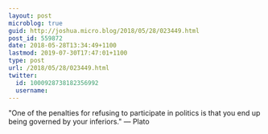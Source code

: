 ```yaml
---
layout: post
microblog: true
guid: http://joshua.micro.blog/2018/05/28/023449.html
post_id: 559872
date: 2018-05-28T13:34:49+1100
lastmod: 2019-07-30T17:47:01+1100
type: post
url: /2018/05/28/023449.html
twitter:
  id: 1000928738182356992
  username: 
---
```

"One of the penalties for refusing to participate in politics is that you end up being governed by your inferiors." — Plato
